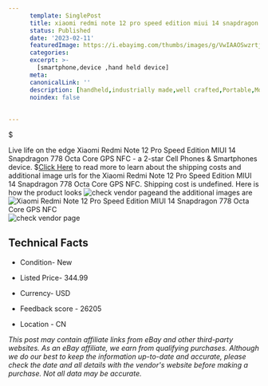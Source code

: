 ```yaml
---
      template: SinglePost
      title: xiaomi redmi note 12 pro speed edition miui 14 snapdragon 778 octa core gps nfc
      status: Published
      date: '2023-02-11'
      featuredImage: https://i.ebayimg.com/thumbs/images/g/VwIAAOSwzrtjskWi/s-l225.jpg
      categories: 
      excerpt: >-
        [smartphone,device ,hand held device]
      meta:
      canonicalLink: ''
      description: [handheld,industrially made,well crafted,Portable,Mobile,Compact,Convenient,Lightweight,Maneuverable,Man-portable,Miniature,Carriable,Hand-held,Light,Holdable,Transportable,Mobile device,Pocket-sized,On-the-go,Wireless,Cordless,Compact size,Convenient size, smartphone,device ,hand held device]
      noindex: false
      
        
---
```

$

Live life on the edge Xiaomi Redmi Note 12 Pro Speed Edition MIUI 14 Snapdragon 778 Octa Core GPS NFC - a 2-star Cell Phones & Smartphones device.
$[Click Here](https://www.ebay.com/itm/204203045069?hash=item2f8b7330cd%3Ag%3AVwIAAOSwzrtjskWi&mkevt=1&mkcid=1&mkrid=711-53200-19255-0&campid=%253CePNCampaignId%253E&customid=%253CreferenceId%253E&toolid=10049) to read more to learn about the shipping costs and additional image urls for the Xiaomi Redmi Note 12 Pro Speed Edition MIUI 14 Snapdragon 778 Octa Core GPS NFC. Shipping cost is undefined. Here is how the product looks ![check vendor page](https://i.ebayimg.com/thumbs/images/g/VwIAAOSwzrtjskWi/s-l225.jpg)and the additional images are![Xiaomi Redmi Note 12 Pro Speed Edition MIUI 14 Snapdragon 778 Octa Core GPS NFC](https://i.ebayimg.com/images/g/VwIAAOSwzrtjskWi/s-l960.jpg)![check vendor page](https://origin-galleryplus.ebayimg.com/ws/web/204203045069_2_0_1/225x225.jpg,https://origin-galleryplus.ebayimg.com/ws/web/204203045069_3_0_1/225x225.jpg,https://origin-galleryplus.ebayimg.com/ws/web/204203045069_4_0_1/225x225.jpg,https://origin-galleryplus.ebayimg.com/ws/web/204203045069_5_0_1/225x225.jpg,https://origin-galleryplus.ebayimg.com/ws/web/204203045069_6_0_1/225x225.jpg)



 ## Technical Facts 



     
      

 - Condition- New 


      

 - Listed Price- 344.99 


      

 - Currency- USD 


      

 - Feedback score - 26205 


      

 - Location - CN 


      
      

 *_This post may contain affiliate links from eBay and other third-party websites. As an eBay affiliate, we earn from qualifying purchases. Although we do our best to keep the information up-to-date and accurate, please check the date and all details with the vendor's website before making a purchase. Not all data may be accurate._*






